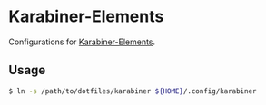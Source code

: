 # Karabiner-Elements

Configurations for [Karabiner-Elements](https://pqrs.org/osx/karabiner/).

## Usage

```sh
$ ln -s /path/to/dotfiles/karabiner ${HOME}/.config/karabiner
```

